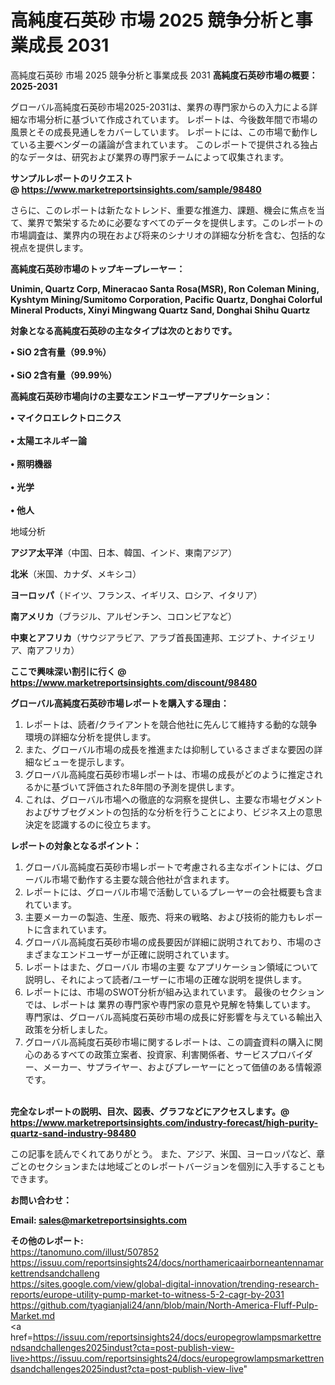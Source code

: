 # 高純度石英砂 市場 2025 競争分析と事業成長 2031
高純度石英砂 市場 2025 競争分析と事業成長 2031
<strong><b>高純度石英砂市場の概要：2025-2031</b></strong>

グローバル高純度石英砂市場2025-2031は、業界の専門家からの入力による詳細な市場分析に基づいて作成されています。 レポートは、今後数年間で市場の風景とその成長見通しをカバーしています。 レポートには、この市場で動作している主要ベンダーの議論が含まれています。 このレポートで提供される独占的なデータは、研究および業界の専門家チームによって収集されます。

<strong>サンプルレポートのリクエスト @ <a href=https://www.marketreportsinsights.com/sample/98480>https://www.marketreportsinsights.com/sample/98480</a></strong>

さらに、このレポートは新たなトレンド、重要な推進力、課題、機会に焦点を当て、業界で繁栄するために必要なすべてのデータを提供します。このレポートの市場調査は、業界内の現在および将来のシナリオの詳細な分析を含む、包括的な視点を提供します。

<strong>高純度石英砂市場のトップキープレーヤー：</strong>

<strong>Unimin, Quartz Corp, Mineracao Santa Rosa(MSR), Ron Coleman Mining, Kyshtym Mining/Sumitomo Corporation, Pacific Quartz, Donghai Colorful Mineral Products, Xinyi Mingwang Quartz Sand, Donghai Shihu Quartz</strong>

<strong><b>対象となる高純度石英砂の主なタイプは次のとおりです。</b></strong>

<strong>• SiO 2含有量（99.9％）<br><br>• SiO 2含有量（99.99％）</strong>

<strong><b>高純度石英砂市場向けの主要なエンドユーザーアプリケーション：</b></strong>

<strong>• マイクロエレクトロニクス<br><br>• 太陽エネルギー論<br><br>• 照明機器<br><br>• 光学<br><br>• 他人</strong>

 地域分析

<strong><b>アジア太平洋</b></strong>（中国、日本、韓国、インド、東南アジア）

<strong><b>北米</b></strong>（米国、カナダ、メキシコ）

<strong><b>ヨーロッパ</b></strong>（ドイツ、フランス、イギリス、ロシア、イタリア）

<strong><b>南アメリカ</b></strong>（ブラジル、アルゼンチン、コロンビアなど）

<strong><b>中東とアフリカ</b></strong>（サウジアラビア、アラブ首長国連邦、エジプト、ナイジェリア、南アフリカ）

<strong>ここで興味深い割引に行く @ <a href=https://www.marketreportsinsights.com/discount/98480>https://www.marketreportsinsights.com/discount/98480</a></strong>

<strong><b>グローバル高純度石英砂市場レポートを購入する理由：</b></strong>
<ol>
  <li>レポートは、読者/クライアントを競合他社に先んじて維持する動的な競争環境の詳細な分析を提供します。</li>
  <li>また、グローバル市場の成長を推進または抑制しているさまざまな要因の詳細なビューを提示します。</li>
  <li>グローバル高純度石英砂市場レポートは、市場の成長がどのように推定されるかに基づいて評価された8年間の予測を提供します。</li>
  <li>これは、グローバル市場への徹底的な洞察を提供し、主要な市場セグメントおよびサブセグメントの包括的な分析を行うことにより、ビジネス上の意思決定を認識するのに役立ちます。</li>
</ol>
<strong><b>レポートの対象となるポイント：</b></strong>
<ol>
  <li>グローバル高純度石英砂市場レポートで考慮される主なポイントには、グローバル市場で動作する主要な競合他社が含まれます。</li>
  <li>レポートには、グローバル市場で活動しているプレーヤーの会社概要も含まれています。</li>
  <li>主要メーカーの製造、生産、販売、将来の戦略、および技術的能力もレポートに含まれています。</li>
  <li>グローバル高純度石英砂市場の成長要因が詳細に説明されており、市場のさまざまなエンドユーザーが正確に説明されています。</li>
  <li>レポートはまた、グローバル 市場の主要 なアプリケーション領域について説明し、それによって読者/ユーザーに市場の正確な説明を提供します。</li>
  <li>レポートには、市場のSWOT分析が組み込まれています。 最後のセクションでは、レポートは 業界の専門家や専門家の意見や見解を特集しています。 専門家は、グローバル高純度石英砂市場の成長に好影響を与えている輸出入政策を分析しました。</li>
  <li>グローバル高純度石英砂市場に関するレポートは、この調査資料の購入に関心のあるすべての政策立案者、投資家、利害関係者、サービスプロバイダー、メーカー、サプライヤー、およびプレーヤーにとって価値のある情報源です。</li>
</ol><br>
<strong>完全なレポートの説明、目次、図表、グラフなどにアクセスします。@ <a href=https://www.marketreportsinsights.com/industry-forecast/high-purity-quartz-sand-industry-98480>https://www.marketreportsinsights.com/industry-forecast/high-purity-quartz-sand-industry-98480</a></strong>

この記事を読んでくれてありがとう。 また、アジア、米国、ヨーロッパなど、章ごとのセクションまたは地域ごとのレポートバージョンを個別に入手することもできます。

<strong><b>お問い合わせ：</b></strong>

<strong>Email: </strong><a href=mailto:sales@marketreportsinsights.com><strong>sales@marketreportsinsights.com</strong></a>

<strong>その他のレポート:</strong>
<br>
<a href=https://tanomuno.com/illust/507852>https://tanomuno.com/illust/507852</a>
<br>
<a href=https://issuu.com/reportsinsights24/docs/northamericaairborneantennamarkettrendsandchalleng>https://issuu.com/reportsinsights24/docs/northamericaairborneantennamarkettrendsandchalleng</a>
<br>
<a href=https://sites.google.com/view/global-digital-innovation/trending-research-reports/europe-utility-pump-market-to-witness-5-2-cagr-by-2031>https://sites.google.com/view/global-digital-innovation/trending-research-reports/europe-utility-pump-market-to-witness-5-2-cagr-by-2031</a>
<br>
<a href=https://github.com/tyagianjali24/ann/blob/main/North-America-Fluff-Pulp-Market.md>https://github.com/tyagianjali24/ann/blob/main/North-America-Fluff-Pulp-Market.md</a>
<br>
<a href=https://issuu.com/reportsinsights24/docs/europegrowlampsmarkettrendsandchallenges2025indust?cta=post-publish-view-live>https://issuu.com/reportsinsights24/docs/europegrowlampsmarkettrendsandchallenges2025indust?cta=post-publish-view-live</a>"
